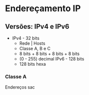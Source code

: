 # Endereçamento IP
## Versões: IPv4 e IPv6

- IPv4 - 32 bits
	- Rede | Hosts
	- Classe A, B e C
	- 8 bits + 8 bits + 8 bits + 8 bits
	- (0 - 255) decimal
IPv6 - 128 bits
	- 128 bits hexa

### Classe A
Endereços sac
<!--stackedit_data:
eyJoaXN0b3J5IjpbNjQ2MzQzNTY4XX0=
-->